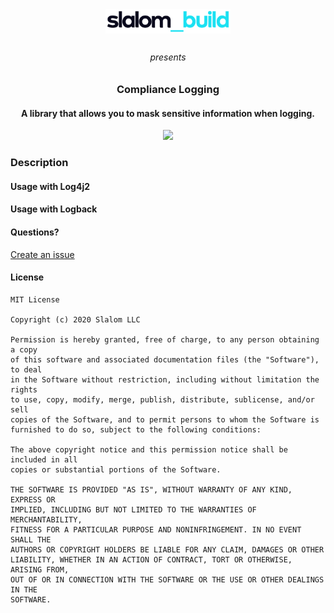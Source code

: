 <p align="center"><img src="docs/images/slalom.png" align="center" width="200" hspace="10" vspace="10"></p>
<h6 align="center">presents</h6>
<h3 align="center"><b>Compliance Logging</b></h3>
<h4 align="center">A library that allows you to mask sensitive information when logging.</h4>

<p align="center">
<a href="LICENSE" alt="Project License"><img src="https://img.shields.io/apm/l/vim-mode?style=for-the-badge"></a>
</p>

### Description

#### Usage with Log4j2

#### Usage with Logback

#### Questions?
[Create an issue](https://github.com/carlphilipp/compliance-logging/issues/new)

#### License
```
MIT License

Copyright (c) 2020 Slalom LLC

Permission is hereby granted, free of charge, to any person obtaining a copy
of this software and associated documentation files (the "Software"), to deal
in the Software without restriction, including without limitation the rights
to use, copy, modify, merge, publish, distribute, sublicense, and/or sell
copies of the Software, and to permit persons to whom the Software is
furnished to do so, subject to the following conditions:

The above copyright notice and this permission notice shall be included in all
copies or substantial portions of the Software.

THE SOFTWARE IS PROVIDED "AS IS", WITHOUT WARRANTY OF ANY KIND, EXPRESS OR
IMPLIED, INCLUDING BUT NOT LIMITED TO THE WARRANTIES OF MERCHANTABILITY,
FITNESS FOR A PARTICULAR PURPOSE AND NONINFRINGEMENT. IN NO EVENT SHALL THE
AUTHORS OR COPYRIGHT HOLDERS BE LIABLE FOR ANY CLAIM, DAMAGES OR OTHER
LIABILITY, WHETHER IN AN ACTION OF CONTRACT, TORT OR OTHERWISE, ARISING FROM,
OUT OF OR IN CONNECTION WITH THE SOFTWARE OR THE USE OR OTHER DEALINGS IN THE
SOFTWARE.
```